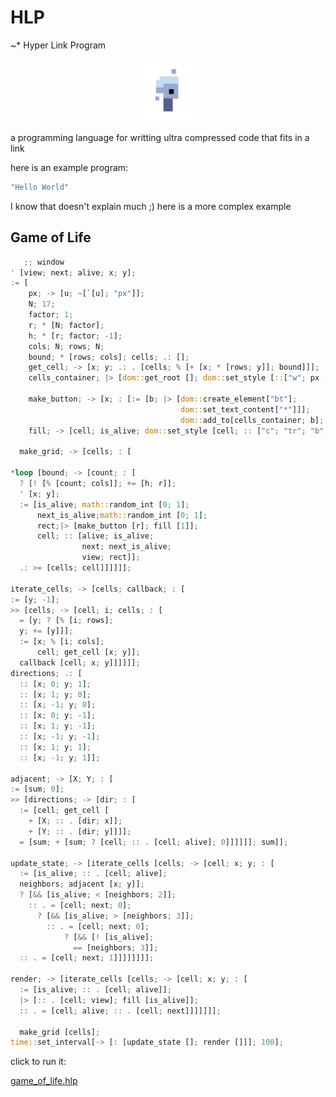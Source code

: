 # HLP

~\* Hyper Link Program

<p align="center">
<img width="100" src="./editor/assets/images/icon-512.png"/>
</p>
a programming language for writting ultra compressed code that fits in a link

here is an example program:

```rs
"Hello World"
```

I know that doesn't explain much ;)
here is a more complex example

## Game of Life

```rs
   ;; window
' [view; next; alive; x; y];
:= [
    px; -> [u; ~[`[u]; "px"]];
    N; 17;
    factor; 1;
    r; * [N; factor];
    h; * [r; factor; -1];
    cols; N; rows; N;
    bound; * [rows; cols]; cells; .: [];
    get_cell; -> [x; y; .: . [cells; % [+ [x; * [rows; y]]; bound]]];
    cells_container; |> [dom::get_root []; dom::set_style [::["w"; px [340]]]];

    make_button; -> [x; : [:= [b; |> [dom::create_element["bt"];
                                      dom::set_text_content["*"]]];
                                      dom::add_to[cells_container; b]; b]];
    fill; -> [cell; is_alive; dom::set_style [cell; :: ["c"; "tr"; "b"; "s1b"; "bg"; ? [is_alive; "#000"; "#fff"]]]];

  make_grid; -> [cells; : [

*loop [bound; -> [count; : [
  ? [! [% [count; cols]]; += [h; r]];
  ' [x; y];
  := [is_alive; math::random_int [0; 1];
      next_is_alive;math::random_int [0; 1];
      rect;|> [make_button [r]; fill [1]];
      cell; :: [alive; is_alive;
                next; next_is_alive;
                view; rect]];
  .: >= [cells; cell]]]]]];

iterate_cells; -> [cells; callback; : [
:= [y; -1];
>> [cells; -> [cell; i; cells; : [
  = [y; ? [% [i; rows];
  y; += [y]]];
  := [x; % [i; cols];
      cell; get_cell [x; y]];
  callback [cell; x; y]]]]]];
directions; .: [
  :: [x; 0; y; 1];
  :: [x; 1; y; 0];
  :: [x; -1; y; 0];
  :: [x; 0; y; -1];
  :: [x; 1; y; -1];
  :: [x; -1; y; -1];
  :: [x; 1; y; 1];
  :: [x; -1; y; 1]];

adjacent; -> [X; Y; : [
:= [sum; 0];
>> [directions; -> [dir; : [
  := [cell; get_cell [
    + [X; :: . [dir; x]];
    + [Y; :: . [dir; y]]]];
  = [sum; + [sum; ? [cell; :: . [cell; alive]; 0]]]]]]; sum]];

update_state; -> [iterate_cells [cells; -> [cell; x; y; : [
  := [is_alive; :: . [cell; alive];
  neighbors; adjacent [x; y]];
  ? [&& [is_alive; < [neighbors; 2]];
    :: . = [cell; next; 0];
      ? [&& [is_alive; > [neighbors; 3]];
        :: . = [cell; next; 0];
            ? [&& [! [is_alive];
              == [neighbors; 3]];
  :: . = [cell; next; 1]]]]]]]];

render; -> [iterate_cells [cells; -> [cell; x; y; : [
  := [is_alive; :: . [cell; alive]];
  |> [:: . [cell; view]; fill [is_alive]];
  :: . = [cell; alive; :: . [cell; next]]]]]]];

  make_grid [cells];
time::set_interval[-> [: [update_state []; render []]]; 100];
```

click to run it:

[game_of_life.hlp](https://at-290690.github.io/hlp/?l=xZVhMDtiMDtjMDt4O3nFmcS%2BczA7xL91O8WOxZZ1xZkicHgixZhOOzE3O2QwOzE7cjvFik47ZDDFmWg7xYpyxBUtMcWZZTA7TjtmxAVnMDvFimYwO2XEIzA7xYLFmWnEUng7eTvEsMQSjMWIeMYkecWYZzAnMztqMDvFhMOExZnCvMWDInciO3MwWzM0MCc0O2vGO8WTxL5iO8WEwqgiYnQixZnCoyIqIiczO8OaajA7YsWZYsWYbMQqdDA7dTA7wrx0MDvFgyJjIjsidHIiOyJiIjsiczHEBmJnIjvFj3UwOyIjMDAwIjsiI2ZmZiInNDttxD%2FkAJ6TxJxnxAx2xAzFj8WQxYx25QDOmMS1aDtyxZjFlecBKcRqsDA7McWZd8kKeOQAymswW3LFmWwwWzHFmOUAimPlAJdiMDt3MDthMDt4xE2oaDA7dDAnNjtux3p5xX2%2BeeUBUMWAaOcA0Gk75QCWxZR5O8WPxYxpO2YwxZl5O8S1eSczO8S%2BeDvEFOQBbcQsMFvkAJyYeTBbdOUB0Cc2O2%2FlAYSDeDswO3nkAKLECzE7eTswxgstywzEIsV9xyPIDMUkzBnMGDHFmHDkAKtYO1nlAMB6MMVPgG%2FEFUHmANTmAJvFiFg7xK9BMDt4xZjFiFnGDHknNDvFlHowO8WIxAWPdDA7xK905AKQxZnkAR56MMWYccRLbjBb6AET5AJLxFd1yyxCMDtw5wD%2BxY%2FEvHUwO8WSQjA7MsWYxKR05QF85ACWxxqRQjA7M9EaxZB1MMWZxLjOHTEnODty%2FwCBYzDFmMWExQthMOUB%2BnXkAePEQmPHI2IwJzc7bcRDxZnCqsS%2FxZNxMFvFmXIwWyczOzEwMMWZ)
